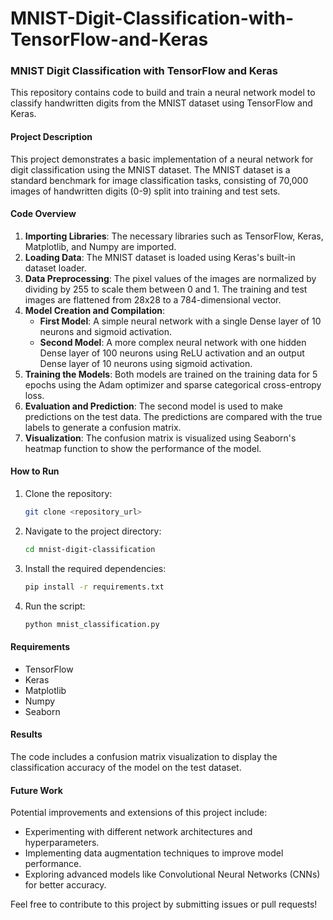 # MNIST-Digit-Classification-with-TensorFlow-and-Keras
### MNIST Digit Classification with TensorFlow and Keras

This repository contains code to build and train a neural network model to classify handwritten digits from the MNIST dataset using TensorFlow and Keras.

#### Project Description
This project demonstrates a basic implementation of a neural network for digit classification using the MNIST dataset. The MNIST dataset is a standard benchmark for image classification tasks, consisting of 70,000 images of handwritten digits (0-9) split into training and test sets.

#### Code Overview
1. **Importing Libraries**: The necessary libraries such as TensorFlow, Keras, Matplotlib, and Numpy are imported. 
2. **Loading Data**: The MNIST dataset is loaded using Keras's built-in dataset loader.
3. **Data Preprocessing**: The pixel values of the images are normalized by dividing by 255 to scale them between 0 and 1. The training and test images are flattened from 28x28 to a 784-dimensional vector.
4. **Model Creation and Compilation**:
   - **First Model**: A simple neural network with a single Dense layer of 10 neurons and sigmoid activation.
   - **Second Model**: A more complex neural network with one hidden Dense layer of 100 neurons using ReLU activation and an output Dense layer of 10 neurons using sigmoid activation.
5. **Training the Models**: Both models are trained on the training data for 5 epochs using the Adam optimizer and sparse categorical cross-entropy loss.
6. **Evaluation and Prediction**: The second model is used to make predictions on the test data. The predictions are compared with the true labels to generate a confusion matrix.
7. **Visualization**: The confusion matrix is visualized using Seaborn's heatmap function to show the performance of the model.

#### How to Run
1. Clone the repository:
   ```sh
   git clone <repository_url>
   ```
2. Navigate to the project directory:
   ```sh
   cd mnist-digit-classification
   ```
3. Install the required dependencies:
   ```sh
   pip install -r requirements.txt
   ```
4. Run the script:
   ```sh
   python mnist_classification.py
   ```

#### Requirements
- TensorFlow
- Keras
- Matplotlib
- Numpy
- Seaborn

#### Results
The code includes a confusion matrix visualization to display the classification accuracy of the model on the test dataset.

#### Future Work
Potential improvements and extensions of this project include:
- Experimenting with different network architectures and hyperparameters.
- Implementing data augmentation techniques to improve model performance.
- Exploring advanced models like Convolutional Neural Networks (CNNs) for better accuracy.

Feel free to contribute to this project by submitting issues or pull requests!

